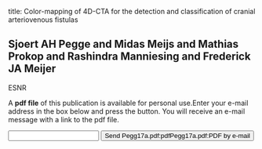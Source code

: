 title: Color-mapping of 4D-CTA for the detection and classification of cranial arteriovenous fistulas

## Sjoert AH Pegge and Midas Meijs and Mathias Prokop and Rashindra Manniesing and Frederick JA Meijer
ESNR

A <b>pdf file</b> of this publication is available for personal use.Enter your e-mail address in the box below and press the button. You will receive an e-mail message with a link to the pdf file.
<form action="sender.php">  <input type="text" name="email">  <input type="submit" value="Send Pegg17a.pdf:pdfPegg17a.pdf:PDF by e-mail"></form>